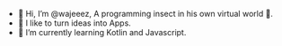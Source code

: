 - 👋 Hi, I’m @wajeeez, A programming insect in his own virtual world 💞.
- 👀 I like to turn ideas into Apps.
- 🌱 I’m currently learning Kotlin and Javascript.

<!---
wajeeez/wajeeez is a ✨ special ✨ repository because its `README.md` (this file) appears on your GitHub profile.
You can click the Preview link to take a look at your changes.
--->

